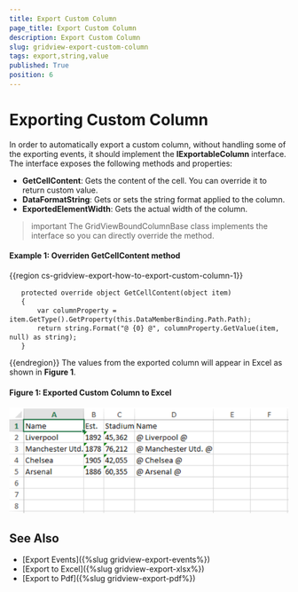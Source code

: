 ```yaml
---
title: Export Custom Column
page_title: Export Custom Column
description: Export Custom Column
slug: gridview-export-custom-column
tags: export,string,value
published: True
position: 6
---
```


# Exporting Custom Column

In order to automatically export a custom column, without handling some of the exporting events, it should implement the **IExportableColumn** interface. The interface exposes  the following methods and properties:

* **GetCellContent**: Gets the content of the cell. You can override it to return custom value.
* **DataFormatString**:  Gets or sets the string format applied to the column.
* **ExportedElementWidth**:  Gets the actual width of the column.

>important The GridViewBoundColumnBase class implements the interface so you can directly override the method.

#### **Example 1: Overriden GetCellContent method**
 
{{region cs-gridview-export-how-to-export-custom-column-1}}

	   protected override object GetCellContent(object item)
	   {
	       var columnProperty = item.GetType().GetProperty(this.DataMemberBinding.Path.Path);
	       return string.Format("@ {0} @", columnProperty.GetValue(item, null) as string);
	   }
 {{endregion}}
The values from the exported column will appear in Excel as shown in **Figure 1**.

#### **Figure 1: Exported Custom Column to Excel**

![exported custom column](images/gridview_exported-custom-column.png)

## See Also

* [Export Events]({%slug gridview-export-events%})
* [Export to Excel]({%slug gridview-export-xlsx%})
* [Export to Pdf]({%slug gridview-export-pdf%})